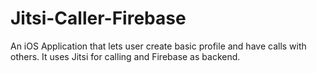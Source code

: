# Jitsi-Caller-Firebase
An iOS Application that lets user create basic profile and have calls with others. It uses Jitsi for calling and Firebase as backend.
